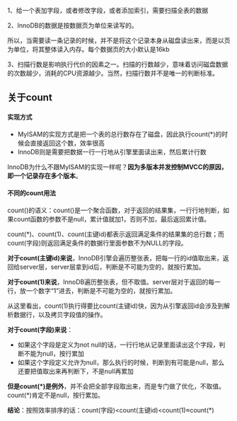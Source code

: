 1、给一个表加字段，或者修改字段，或者添加索引，需要扫描全表的数据

2、InnoDB的数据是按数据页为单位来读写的。

所以，当需要读一条记录的时候，并不是将这个记录本身从磁盘读出来，而是以页为单位，将其整体读入内存。每个数据页的大小默认是16kb

3、扫描行数是影响执行代价的因素之一。扫描的行数越少，意味着访问磁盘数据的次数越少，消耗的CPU资源越少。当然，扫描行数并不是唯一的判断标准。

## 关于count

#### 实现方式

* MyISAM的实现方式是把一个表的总行数存在了磁盘，因此执行count(*)的时候会直接返回这个数，效率很高
* InnoDB则是需要把数据一行一行地从引擎里面读出来，然后累计行数

InnoDB为什么不跟MyISAM的实现一样呢？**因为多版本并发控制MVCC的原因，即一个记录存在多个版本**。

#### 不同的count用法

count()的语义：count()是一个聚合函数，对于返回的结果集，一行行地判断，如果count函数的参数不是null，累计值就加1，否则不加，最后返回累计值。

count(*)、count(1)、count(主键id)都表示返回满足条件的结果集的总行数；而count(字段)则返回满足条件的数据行里面参数不为NULL的字段。

**对于count(主键id)来说**，InnoDB引擎会遍历整张表，把每一行的id值取出来，返回给server层，server层拿到id后，判断是不可能为空的，就按行累加。

**对于count(1)来说**，InnoDB遍历整张表，但不取值。server层对于返回的每一行，放一个数字“1”进去，判断是不可能为空的，就按行累加。

从这里看出，count(1)执行得要比count(主键id)快，因为从引擎返回id会涉及到解析数据行，以及拷贝字段值的操作。

**对于count(字段)来说**：

* 如果这个字段是定义为not null的话，一行行地从记录里面读出这个字段，判断不能为null，按行累加
* 如果这个字段定义允许为null，那么执行的时候，判断到有可能是null，那么还要把值取出来再判断下，不是null再累加

**但是count(*)是例外**，并不会把全部字段取出来，而是专门做了优化，不取值。count(*)肯定不是null，按行累加。

**结论**：按照效率排序的话：count(字段)<count(主键id)<count(1)≈count(*)